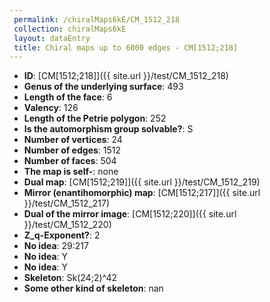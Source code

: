 ```yaml
--- 
 permalink: /chiralMaps6kE/CM_1512_218 
 collection: chiralMaps6kE
 layout: dataEntry
 title: Chiral maps up to 6000 edges - CM[1512;218]
---
```


- **ID**: [CM[1512;218]]({{ site.url }}/test/CM_1512_218)
- **Genus of the underlying surface**: 493
- **Length of the face**: 6
- **Valency**: 126
- **Length of the Petrie polygon**: 252
- **Is the automorphism group solvable?**: S
- **Number of vertices**: 24
- **Number of edges**: 1512
- **Number of faces**: 504
- **The map is self-**: none
- **Dual map**: [CM[1512;219]]({{ site.url }}/test/CM_1512_219)
- **Mirror (enantihomorphic) map**: [CM[1512;217]]({{ site.url }}/test/CM_1512_217)
- **Dual of the mirror image**: [CM[1512;220]]({{ site.url }}/test/CM_1512_220)
- **Z_q-Exponent?**: 2
- **No idea**:  29:217
- **No idea**: Y
- **No idea**: Y
- **Skeleton**: Sk(24;2)^42
- **Some other kind of skeleton**: nan
